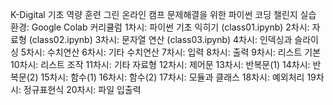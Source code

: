 K-Digital 기초 역량 훈련
    그린 온라인 캠프
        문제해결을 위한 파이썬 코딩 챌린지
            실습 환경: Google Colab
            커리큘럼
                1차시: 파이썬 기초 익히기 (class01.ipynb)
                2차시: 자료형 (class02.ipynb)
                3차시: 문자열 연산 (class03.ipynb)
                4차시: 인덱싱과 슬라이싱
                5차시: 수치연산
                6차시: 기타 수치연산
                7차시: 입력
                8차시: 출력
                9차시: 리스트 기본
                10차시: 리스트 조작
                11차시: 기타 자료형
                12차시: 제어문
                13차시: 반복문(1)
                14차시: 반복문(2)
                15차시: 함수(1)
                16차시: 함수(2)
                17차시: 모듈과 클래스
                18차시: 예외처리
                19차시: 정규표현식
                20차시: 파일 입출력
